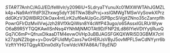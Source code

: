 $START$7AnhC/AGJ/ED/feWvlr/y2096lU+5LdryaTYunuXc01MXWWTAhJGMZLk4p+Na9AnYlfdP3lZhxwg5dyY36TNw3BsPrxj+xslGMWgTMSwVySowkXPrzddGKzV3QWBiR2OkOax4ntLirK2uf6eAUpGcJSPBpcSiVgitZNno35cZanrpflhPowrGFIrDzMviIVwjJzh28VfXkQiWsn8Y4cWfP43ugo/o65AssxIGLRUrWywO6aB9R5YTQQKAwIlSnNsq4YNhMjNMOTAt9D/FNP2tLd86IYieVDtYytjRuoQGq7iC6mP+QfruxDlkaaDTM4evwOVHp3uBBJAGSFGKQXWRi5D3GBMX7cHk27zpNZ2bge+y+DovQFUidMyCaxs7wGHERJsVByJ5ovMPFL5wCdNYyrr6bVzftYYHGTQgyA1Dnx0dXyTcwVdcVKFA86A/T8y$END$